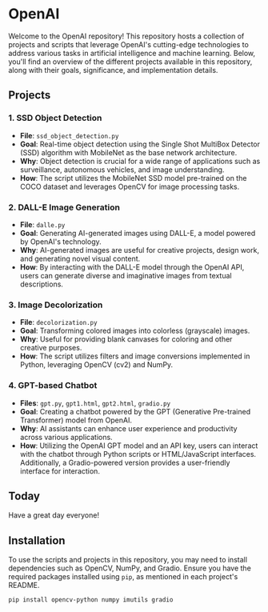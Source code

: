 # OpenAI 

Welcome to the OpenAI repository! This repository hosts a collection of projects and scripts that leverage OpenAI's cutting-edge technologies to address various tasks in artificial intelligence and machine learning. Below, you'll find an overview of the different projects available in this repository, along with their goals, significance, and implementation details.

## Projects

### 1. SSD Object Detection
- **File**: `ssd_object_detection.py`
- **Goal**: Real-time object detection using the Single Shot MultiBox Detector (SSD) algorithm with MobileNet as the base network architecture.
- **Why**: Object detection is crucial for a wide range of applications such as surveillance, autonomous vehicles, and image understanding.
- **How**: The script utilizes the MobileNet SSD model pre-trained on the COCO dataset and leverages OpenCV for image processing tasks.

### 2. DALL-E Image Generation
- **File**: `dalle.py`
- **Goal**: Generating AI-generated images using DALL-E, a model powered by OpenAI's technology.
- **Why**: AI-generated images are useful for creative projects, design work, and generating novel visual content.
- **How**: By interacting with the DALL-E model through the OpenAI API, users can generate diverse and imaginative images from textual descriptions.

### 3. Image Decolorization
- **File**: `decolorization.py`
- **Goal**: Transforming colored images into colorless (grayscale) images.
- **Why**: Useful for providing blank canvases for coloring and other creative purposes.
- **How**: The script utilizes filters and image conversions implemented in Python, leveraging OpenCV (cv2) and NumPy.

### 4. GPT-based Chatbot
- **Files**: `gpt.py`, `gpt1.html`, `gpt2.html`, `gradio.py`
- **Goal**: Creating a chatbot powered by the GPT (Generative Pre-trained Transformer) model from OpenAI.
- **Why**: AI assistants can enhance user experience and productivity across various applications.
- **How**: Utilizing the OpenAI GPT model and an API key, users can interact with the chatbot through Python scripts or HTML/JavaScript interfaces. Additionally, a Gradio-powered version provides a user-friendly interface for interaction.

## Today
Have a great day everyone!

## Installation
To use the scripts and projects in this repository, you may need to install dependencies such as OpenCV, NumPy, and Gradio. Ensure you have the required packages installed using `pip`, as mentioned in each project's README. 

```bash
pip install opencv-python numpy imutils gradio
